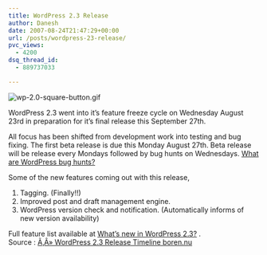 ```yaml
---
title: WordPress 2.3 Release
author: Danesh
date: 2007-08-24T21:47:29+00:00
url: /posts/wordpress-23-release/
pvc_views:
  - 4200
dsq_thread_id:
  - 889737033

---
```

![wp-2.0-square-button.gif][1]

WordPress 2.3 went into it&#8217;s feature freeze cycle on Wednesday August 23rd in preparation for it&#8217;s final release this September 27th.

All focus has been shifted from development work into testing and bug fixing. The first beta release is due this Monday August 27th. Beta release will be release every Mondays followed by bug hunts on Wednesdays. [What are WordPress bug hunts?][2]

Some of the new features coming out with this release,

  1. Tagging. (Finally!!)
  2. Improved post and draft management engine.
  3. WordPress version check and notification. (Automatically informs of new version availability)

Full feature list available at [What&#8217;s new in WordPress 2.3?][3] .  
Source : [Ã‚Â» WordPress 2.3 Release Timeline boren.nu][4]

 [1]: /wp-content/uploads/2007/02/wp-20-square-button.gif
 [2]: http://codex.wordpress.org/WordPress_Bug_Hunts
 [3]: http://codex.wordpress.org/Version_2.3
 [4]: http://boren.nu/archives/2007/08/24/wordpress-23-release-timeline/